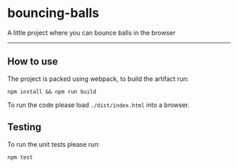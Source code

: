 # bouncing-balls

A little project where you can bounce balls in the browser

---

## How to use

The project is packed using webpack, to build the artifact run:

`npm install && npm run build`

To run the code please load `./dist/index.html` into a browser.

## Testing

To run the unit tests please run:

`npm test`
